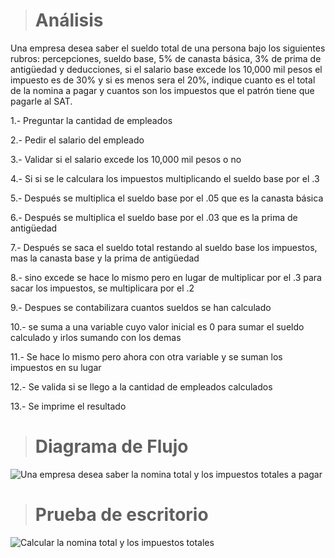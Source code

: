> # Análisis
Una empresa desea saber el sueldo total de una persona bajo los siguientes rubros: percepciones, sueldo base, 5% de canasta básica, 3% de prima de antigüedad y deducciones, si el salario base excede los 10,000 mil pesos el impuesto es de 30% y si es menos sera el 20%, indique cuanto es el total de la nomina a pagar y cuantos son los impuestos que el patrón tiene que pagarle al SAT.

1.- Preguntar la cantidad de empleados 

2.- Pedir el salario del empleado

3.- Validar si el salario excede los 10,000 mil pesos o no 

4.- Si si se le calculara los impuestos multiplicando el sueldo base por el .3

5.- Después se multiplica el sueldo base por el .05 que es la canasta básica

6.- Después se multiplica el sueldo base por el .03 que es la prima de antigüedad

7.- Después se saca el sueldo total restando al sueldo base los impuestos, mas la canasta base y la prima de antigüedad 

8.- sino excede se hace lo mismo pero en lugar de multiplicar por el .3 para sacar los impuestos, se multiplicara por el .2

9.- Despues se contabilizara cuantos sueldos se han calculado 

10.- se suma a una variable cuyo valor inicial es 0 para sumar el sueldo calculado y irlos sumando con los demas 

11.- Se hace lo mismo pero ahora con otra variable y se suman los impuestos en su lugar 

12.- Se valida si se llego a la cantidad de empleados calculados 

13.- Se imprime el resultado 

> # Diagrama de Flujo
![Una empresa desea saber la nomina total y los impuestos totales a pagar](https://github.com/carlostapia3305/ICI-1ra-Parcial-Portafolio/assets/143683517/6ba48fe4-52d4-43e7-a851-e3c24afbefc3)

> # Prueba de escritorio 
![Calcular la nomina total y los impuestos totales](https://github.com/carlostapia3305/ICI-1ra-Parcial-Portafolio/assets/143683517/c3b411bc-450a-4872-9d32-363104dd9dc1)
